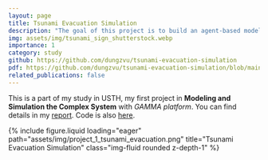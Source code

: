```yaml
---
layout: page
title: Tsunami Evacuation Simulation
description: "The goal of this project is to build an agent-based model of people evacuation, in GAMA Platform, to have a better understanding of the evacuation process and to be able to test different evacuation strategies. The question to be answered is: How to better manage the pedestrian evacuation of a population on a beach in a tsunami context?"
img: assets/img/tsunami_sign_shutterstock.webp
importance: 1
category: study
github: https://github.com/dungzvu/tsunami-evacuation-simulation
pdf: https://github.com/dungzvu/tsunami-evacuation-simulation/blob/main/docs/Project_Evacuation_VuTrungDung_Report.pdf
related_publications: false
---
```


This is a part of my study in USTH, my first project in <b>Modeling and Simulation the Complex System</b> with <i>GAMMA platform</i>. You can find details in my
<a href="https://github.com/dungzvu/tsunami-evacuation-simulation/blob/main/docs/Project_Evacuation_VuTrungDung_Report.pdf">report</a>.
Code is also <a href="https://github.com/dungzvu/tsunami-evacuation-simulation">here</a>.

<div class="row">
    <div class="col-sm mt-3 mt-md-0">
        {% include figure.liquid loading="eager" path="assets/img/project_1_tsunami_evacuation.png" title="Tsunami Evacuation Simulation" class="img-fluid rounded z-depth-1" %}
    </div>
</div>
<div class="caption">
    
</div>
